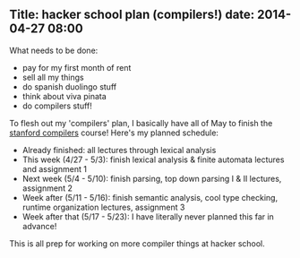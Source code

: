 Title: hacker school plan (compilers!)
date: 2014-04-27 08:00
---

What needs to be done:

* pay for my first month of rent
* sell all my things
* do spanish duolingo stuff
* think about viva pinata
* do compilers stuff!

To flesh out my 'compilers' plan, I basically have all of May to finish the [stanford compilers](http://www.coursera.org/course/compilers) course! Here's my planned schedule:

* Already finished: all lectures through lexical analysis
* This week (4/27 - 5/3): finish lexical analysis & finite automata lectures and assignment 1
* Next week (5/4 - 5/10): finish parsing, top down parsing I & II lectures, assignment 2
* Week after (5/11 - 5/16): finish semantic analysis, cool type checking, runtime organization lectures, assignment 3
* Week after that (5/17 - 5/23): I have literally never planned this far in advance!

This is all prep for working on more compiler things at hacker school.
